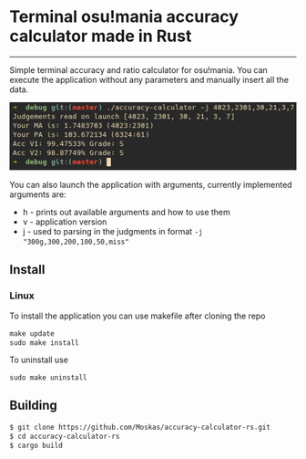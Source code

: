 # Terminal osu!mania accuracy calculator made in Rust

-------------------------------------------------------------------------------

Simple terminal accuracy and ratio calculator for osu!mania.
You can execute the application without any parameters and manually insert all the data. <br/>

![example screenshot](./example.png)<br/>

You can also launch the application with arguments, currently implemented arguments are:
- h - prints out available arguments and how to use them
- v - application version
- j - used to parsing in the judgments in format `-j "300g,300,200,100,50,miss"`

## Install
### Linux
To install the application you can use makefile after cloning the repo
```
make update
sudo make install
```
To uninstall use

```
sudo make uninstall
```

## Building
```
$ git clone https://github.com/Moskas/accuracy-calculator-rs.git
$ cd accuracy-calculator-rs
$ cargo build
```

